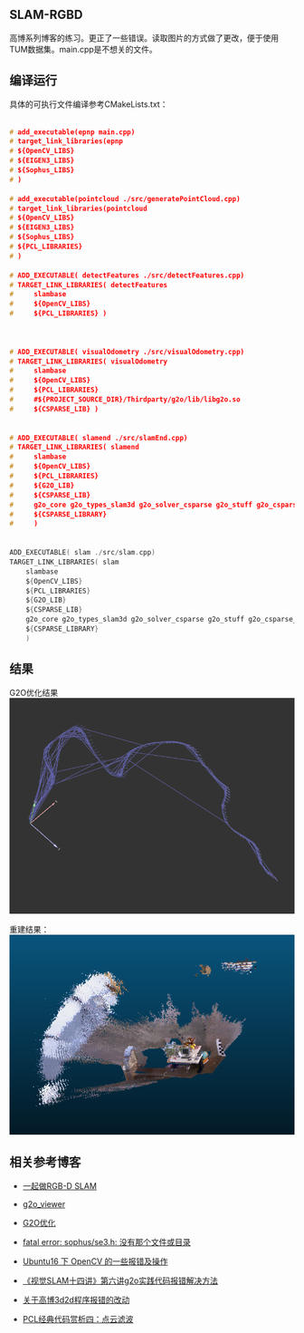 ##  SLAM-RGBD

高博系列博客的练习。更正了一些错误。读取图片的方式做了更改，便于使用TUM数据集。main.cpp是不想关的文件。

##  编译运行

具体的可执行文件编译参考CMakeLists.txt：

```c

# add_executable(epnp main.cpp)
# target_link_libraries(epnp 
# ${OpenCV_LIBS}
# ${EIGEN3_LIBS}
# ${Sophus_LIBS}
# )

# add_executable(pointcloud ./src/generatePointCloud.cpp)
# target_link_libraries(pointcloud 
# ${OpenCV_LIBS}
# ${EIGEN3_LIBS}
# ${Sophus_LIBS}
# ${PCL_LIBRARIES} 
# )

# ADD_EXECUTABLE( detectFeatures ./src/detectFeatures.cpp)
# TARGET_LINK_LIBRARIES( detectFeatures 
#     slambase
#     ${OpenCV_LIBS} 
#     ${PCL_LIBRARIES} )



# ADD_EXECUTABLE( visualOdometry ./src/visualOdometry.cpp)
# TARGET_LINK_LIBRARIES( visualOdometry 
#     slambase
#     ${OpenCV_LIBS} 
#     ${PCL_LIBRARIES}
#     #${PROJECT_SOURCE_DIR}/Thirdparty/g2o/lib/libg2o.so
#     ${CSPARSE_LIB} )


# ADD_EXECUTABLE( slamend ./src/slamEnd.cpp)
# TARGET_LINK_LIBRARIES( slamend 
#     slambase
#     ${OpenCV_LIBS} 
#     ${PCL_LIBRARIES}
#     ${G2O_LIB} 
#     ${CSPARSE_LIB} 
#     g2o_core g2o_types_slam3d g2o_solver_csparse g2o_stuff g2o_csparse_extension 
#     ${CSPARSE_LIBRARY}
#     )


ADD_EXECUTABLE( slam ./src/slam.cpp)
TARGET_LINK_LIBRARIES( slam 
    slambase
    ${OpenCV_LIBS} 
    ${PCL_LIBRARIES}
    ${G2O_LIB} 
    ${CSPARSE_LIB} 
    g2o_core g2o_types_slam3d g2o_solver_csparse g2o_stuff g2o_csparse_extension 
    ${CSPARSE_LIBRARY}
    )
```

##  结果

G2O优化结果
![](./data/G2O.png)

重建结果：
![](./data/result.png)


##  相关参考博客

- [一起做RGB-D SLAM](https://www.cnblogs.com/gaoxiang12/tag/一起做RGB-D%20SLAM/)
- [g2o_viewer](https://blog.csdn.net/fb_941219/article/details/107728123)
- [G2O优化](https://blog.csdn.net/fb_941219/article/details/107757706)
- [fatal error: sophus/se3.h: 没有那个文件或目录](https://blog.csdn.net/fb_941219/article/details/104590842?ops_request_misc=%257B%2522request%255Fid%2522%253A%2522159646584119725211930569%2522%252C%2522scm%2522%253A%252220140713.130102334.pc%255Fblog.%2522%257D&request_id=159646584119725211930569&biz_id=0&utm_medium=distribute.pc_search_result.none-task-blog-2~blog~first_rank_v2~rank_blog_v1-2-104590842.pc_v2_rank_blog_v1&utm_term=sophus&spm=1018.2118.3001.4187)
- [Ubuntu16 下 OpenCV 的一些报错及操作](http://www.jeepxie.net/article/924885.html)
- [《视觉SLAM十四讲》第六讲g2o实践代码报错解决方法](https://www.cnblogs.com/xueyuanaichiyu/p/7921382.html)
- [关于高博3d2d程序报错的改动](https://blog.csdn.net/robinhjwy/article/details/78084210)

- [PCL经典代码赏析四：点云滤波](https://blog.csdn.net/qq_34719188/article/details/79179430)

